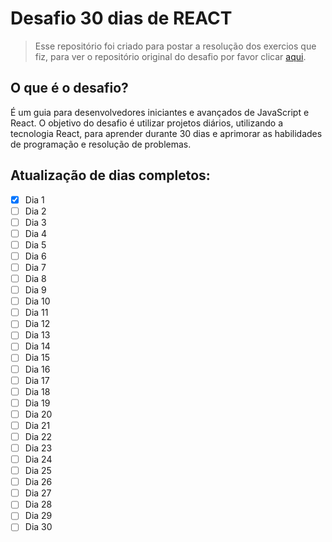 # Desafio 30 dias de REACT

>Esse repositório foi criado para postar a resolução dos exercios que fiz, para ver o repositório original do desafio por favor clicar [aqui](https://github.com/Asabeneh/30-Days-Of-React).


## O que é o desafio?

É um guia para desenvolvedores iniciantes e avançados de JavaScript e React. O objetivo do desafio é utilizar projetos diários, utilizando a tecnologia React, para aprender durante 30 dias e aprimorar as habilidades de programação e resolução de problemas.

## Atualização de dias completos:

- [x] Dia 1
- [ ] Dia 2
- [ ] Dia 3
- [ ] Dia 4
- [ ] Dia 5
- [ ] Dia 6
- [ ] Dia 7
- [ ] Dia 8
- [ ] Dia 9
- [ ] Dia 10
- [ ] Dia 11 
- [ ] Dia 12
- [ ] Dia 13
- [ ] Dia 14
- [ ] Dia 15
- [ ] Dia 16
- [ ] Dia 17
- [ ] Dia 18
- [ ] Dia 19
- [ ] Dia 20
- [ ] Dia 21
- [ ] Dia 22
- [ ] Dia 23
- [ ] Dia 24
- [ ] Dia 25
- [ ] Dia 26
- [ ] Dia 27
- [ ] Dia 28
- [ ] Dia 29
- [ ] Dia 30
